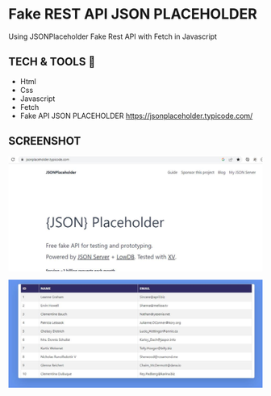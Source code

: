 # Fake REST API JSON PLACEHOLDER

Using JSONPlaceholder Fake Rest API with Fetch in Javascript

## TECH & TOOLS :wrench:

* Html
* Css
* Javascript
* Fetch
* Fake API JSON PLACEHOLDER https://jsonplaceholder.typicode.com/

## SCREENSHOT

![](assets/screenshot1.jpg)

![](assets/screenshot2.jpg)

